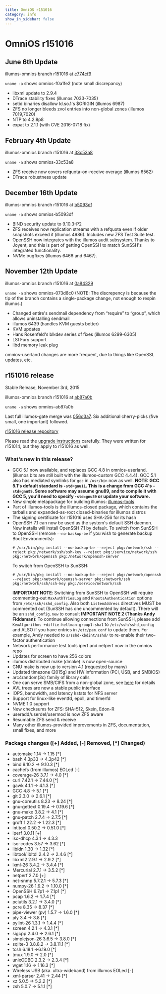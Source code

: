 ```yaml
---
title: OmniOS r151016
category: info
show_in_sidebar: false
---
```


# OmniOS r151016

## June 6th Update

illumos-omnios branch r151016 at [c774cf9](https://omnios.omniti.com/changeset.php/core/illumos-omnios/c774cf9)

`uname -a`  shows omnios-f0a1fe2 (note small discrepancy)

* libxml update to 2.9.4
* DTrace stability fixes (illumos 7033-7035)
* setid binaries disallow ld.so.1's $ORIGIN (illumos 6987)
* ZFS no longer bleeds zvol entries into non-global zones (illumos 7019,7020)
* NTP to 4.2.8p8
* expat to 2.1.1 (with CVE 2016-0718 fix)

## February 4th Update

illumos-omnios branch r151016 at [33c53a8](https://omnios.omniti.com/changeset.php/core/illumos-omnios/33c53a8)

`uname -a`  shows omnios-33c53a8

* ZFS receive now covers refquota-on-receive overage (illumos 6562)
* DTrace robustness update

## December 16th Update

illumos-omnios branch r151016 at [b5093df](https://omnios.omniti.com/changeset.php/core/illumos-omnios/b5093df)

`uname -a`  shows omnios-b5093df

* BIND security update to 9.10.3-P2
* ZFS receives now replication streams with a refquota even if older snapshots exceed it (illumos 4986).  Includes new ZFS Test Suite test.
* OpenSSH now integrates with the illumos audit subsystem.  Thanks to Joyent, and this is part of getting OpenSSH to match SunSSH's integrated functionality.
* NVMe bugfixes (illumos 6466 and 6467).

## November 12th Update

illumos-omnios branch r151016 at [0a84329](https://omnios.omniti.com/changeset.php/core/illumos-omnios/0a84329)

`uname -a`  shows omnios-073d8c0 (NOTE: The discrepency is because the tip of the
branch contains a single-package change, not enough to respin illumos.)

* Changed entire's sendmail dependency from “require” to “group”, which allows uninstalling sendmail
* illumos 6439 (handles KVM guests better)
* KVM updates
* Hans Rosenfeld's blkdev series of fixes (illumos 6299-6305)
* LSI Fury support
* ilbd memory leak plug

omnios-userland changes are more frequent, due to things like OpenSSL
updates, etc.

## r151016 release

Stable Release, November 3rd, 2015

illumos-omnios branch r151016 at [ab87a0b](https://omnios.omniti.com/changeset.php/core/illumos-omnios/ab87a0b)

`uname -a`  shows omnios-ab87a0b

Last full illumos-gate merge was [056d3a7](https://github.com/illumos/illumos-gate/commit/056d3a7). Six additional cherry-picks (five small, one important) followed.

[r151016 release repository](http://pkg.omniti.com/omnios/r151016/)

Please read the [upgrade instructions](/legacy/upgrade_to_r151014.html)
carefully. They were written for r151014, but they apply to r151016 as
well.

### What's new in this release?

* GCC 5.1 now available, and replaces GCC 4.8 in omnios-userland. (illumos bits
  are still built with the illumos-custom GCC 4.4.4). GCC 5.1 also has mediated
  symlinks for `gcc` in `/usr/bin` now as well. 
  **NOTE: GCC 5.1's default standard is `-std=gnu11`. This is a change from GCC 4's
  `-std=gnu89`. Some software may assume gnu89, and to compile it with GCC 5, you'll
  need to specify `-std=gnu89` or update your software.**
* New simple metapackage for building illumos:  [illumos-tools](https://github.com/omniosorg/omnios-wiki/blob/master/illumos-tools.md)
* Part of illumos-tools is the illumos-closed package, which contains the tarballs
  and expanded-as-root closed-binaries for illumos distros
* The signing certificate for r151016 uses SHA-256 for its hash
* OpenSSH 7.1 can now be used as the system's default SSH daemon. New installs will
  install OpenSSH 7.1 by default. To switch from SunSSH to OpenSSH (remove `--no-backup-be`
  if you wish to generate backup Boot Environments):
  ```
  # /usr/bin/pkg install --no-backup-be --reject pkg:/network/ssh --reject pkg:/network/ssh/ssh-key --reject pkg:/service/network/ssh pkg:/network/openssh pkg:/network/openssh-server
  ```
  To switch from OpenSSH to SunSSH:
  ```
  # /usr/bin/pkg install --no-backup-be --reject pkg:/network/openssh --reject pkg:/network/openssh-server pkg:/network/ssh pkg:/network/ssh/ssh-key pkg:/service/network/ssh
  ```
  **IMPORTANT NOTE**: Switching from SunSSH to OpenSSH will require commenting-out `MaxAuthTriesLog`
  and `RhostsAuthentication` options from `/etc/ssh/sshd_config`. Also both `ListenAddress`
  directives MUST be commented out (SunSSH has one uncommented by default). There will be an
  `sshd_config.new` to consult
  **IMPORTANT NOTE 2 (Thanks Andy Fiddaman)**: To continue allowing connections from SunSSH, please add
  `KexAlgorithms +diffie-hellman-group1-sha1` to `/etc/ssh/sshd_config` and ALSO if you have entries
  in `/etc/pam.conf` to update them. For example, Andy needed to `s/sshd-kbdint/sshd/` to re-enable
  their two-factor authentication
* Network performance test tools iperf and netperf now in the omnios repo
* Updates for screen to have 256 colors
* illumos distributed make (dmake) is now open-source
* GNU make is now up to version 4.1 (requested by many)
* Updated timezone (2015g) and HW information (PCI, USB, and SMBIOS)
* arc4random(3c) family of library calls
* One can serve SMB/CIFS from a non-global zone, see
  [here](http://www.listbox.com/member/archive/182179/2015/04/sort/time_rev/page/1/entry/5:475/20150428134823:C190ED2C-EDCE-11E4-98D2-8987C5A0D07F/)
  for details
* AVL trees are now a stable public interface
* IOPS, bandwidth, and latency kstats for NFS server
* Support for linux-like eventfd, epoll, and timerfd
* NVME 1.0 support
* New checksums for ZFS: SHA-512, Skein, Edon-R
* useradd/userdel/usermod is now ZFS aware
* Resumable ZFS send & receive
* Many other illumos-provided improvements in ZFS, documentation, small fixes, and more

### Package changes ([+] Added, [-] Removed, [*] Changed)

* automake 1.14 -> 1.15 [*]
* bash 4.3p33 -> 4.3p42 [*]
* bind 9.10.2 -> 9.10.3 [*]
* cachefs (from illumos) EOLed [-]
* coverage-26 3.7.1 -> 4.0 [*]
* curl 7.42.1 -> 7.44.0 [*]
* gawk 4.1.1 -> 4.1.3 [*]
* GCC 4.8 -> 5.1 [*]
* git 2.3.0 -> 2.6.1 [*]
* gnu-coreutils 8.23 -> 8.24 [*]
* gnu-gettext 0.19.4 -> 0.19.6 [*]
* gnu-make 3.8.2 -> 4.1 [*]
* gnu-patch 2.7.4 -> 2.7.5 [*]
* groff 1.22.2 -> 1.22.3 [*]
* intltool 0.50.2 -> 0.51.0 [*]
* iperf 3.0.11 [+]
* isc-dhcp 4.3.1 -> 4.3.3
* iso-codes 3.57 -> 3.62 [*]
* libidn 1.30 -> 1.32 [*]
* libtool/libltdl 2.4.2 -> 2.4.6 [*]
* libxml2 2.9.1 -> 2.9.2 [*]
* lxml-26 3.4.2 -> 3.4.4 [*]
* Mercurial 2.7.1 -> 3.5.2 [*]
* netperf 2.7.0 [+]
* net-snmp 5.7.2.1 -> 5.7.3 [*]
* numpy-26 1.9.2 -> 1.10.0 [*]
* OpenSSH 6.7p1 -> 7.1p1 [*]
* pcap 1.6.2 -> 1.7.4 [*]
* pciutils 3.2.1 -> 3.4.0 [*]
* pcre 8.35 -> 8.37 [*]
* pipe-viewer (pv) 1.5.7 -> 1.6.0 [*]
* ply 3.4 -> 3.8 [*]
* pylint-26 1.3.1 -> 1.4.4 [*]
* screen 4.2.1 -> 4.3.1 [*]
* sigcpp 2.4.0 -> 2.6.1 [*]
* simplejson-26 3.6.5 -> 3.8.0 [*]
* sqlite-3 3.8.8.2 -> 3.8.11.1 [*]
* tcsh 6.18.1 ->6.19.0 [*]
* tmux 1.9.0 -> 2.0 [*]
* unixODBC 2.3.2 -> 2.3.4 [*]
* wget 1.16 -> 1.16.3 [*]
* Wireless USB (aka. ultra-wideband) from illumos EOLed [-]
* xml-parser 2.41 -> 2.44 [*]
* xz 5.0.5 -> 5.2.2 [*]
* zsh 5.0.7 -> 5.1.1 [*]

